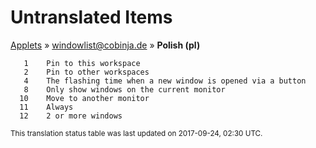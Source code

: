 # Untranslated Items
[Applets](../../../README.md) &#187; [windowlist@cobinja.de](../README.md) &#187; **Polish (pl)**

       1	Pin to this workspace
       2	Pin to other workspaces
       4	The flashing time when a new window is opened via a button
       8	Only show windows on the current monitor
      10	Move to another monitor
      11	Always
      12	2 or more windows

<sup>This translation status table was last updated on 2017-09-24, 02:30 UTC.</sup>
